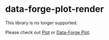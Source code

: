 # data-forge-plot-render

This library is no longer supported.

Please check out [Plot](https://www.npmjs.com/package/plot) or [Data-Forge Plot](https://www.npmjs.com/package/data-forge-plot).

